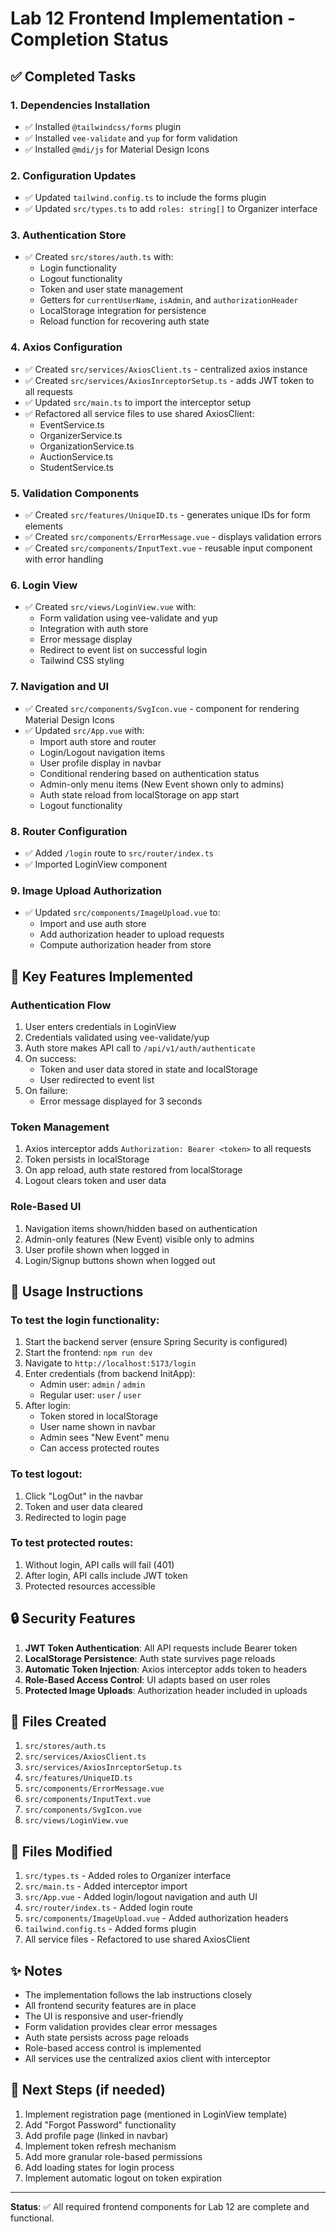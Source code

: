 # Lab 12 Frontend Implementation - Completion Status

## ✅ Completed Tasks

### 1. Dependencies Installation
- ✅ Installed `@tailwindcss/forms` plugin
- ✅ Installed `vee-validate` and `yup` for form validation
- ✅ Installed `@mdi/js` for Material Design Icons

### 2. Configuration Updates
- ✅ Updated `tailwind.config.ts` to include the forms plugin
- ✅ Updated `src/types.ts` to add `roles: string[]` to Organizer interface

### 3. Authentication Store
- ✅ Created `src/stores/auth.ts` with:
  - Login functionality
  - Logout functionality
  - Token and user state management
  - Getters for `currentUserName`, `isAdmin`, and `authorizationHeader`
  - LocalStorage integration for persistence
  - Reload function for recovering auth state

### 4. Axios Configuration
- ✅ Created `src/services/AxiosClient.ts` - centralized axios instance
- ✅ Created `src/services/AxiosInrceptorSetup.ts` - adds JWT token to all requests
- ✅ Updated `src/main.ts` to import the interceptor setup
- ✅ Refactored all service files to use shared AxiosClient:
  - EventService.ts
  - OrganizerService.ts
  - OrganizationService.ts
  - AuctionService.ts
  - StudentService.ts

### 5. Validation Components
- ✅ Created `src/features/UniqueID.ts` - generates unique IDs for form elements
- ✅ Created `src/components/ErrorMessage.vue` - displays validation errors
- ✅ Created `src/components/InputText.vue` - reusable input component with error handling

### 6. Login View
- ✅ Created `src/views/LoginView.vue` with:
  - Form validation using vee-validate and yup
  - Integration with auth store
  - Error message display
  - Redirect to event list on successful login
  - Tailwind CSS styling

### 7. Navigation and UI
- ✅ Created `src/components/SvgIcon.vue` - component for rendering Material Design Icons
- ✅ Updated `src/App.vue` with:
  - Import auth store and router
  - Login/Logout navigation items
  - User profile display in navbar
  - Conditional rendering based on authentication status
  - Admin-only menu items (New Event shown only to admins)
  - Auth state reload from localStorage on app start
  - Logout functionality

### 8. Router Configuration
- ✅ Added `/login` route to `src/router/index.ts`
- ✅ Imported LoginView component

### 9. Image Upload Authorization
- ✅ Updated `src/components/ImageUpload.vue` to:
  - Import and use auth store
  - Add authorization header to upload requests
  - Compute authorization header from store

## 🔑 Key Features Implemented

### Authentication Flow
1. User enters credentials in LoginView
2. Credentials validated using vee-validate/yup
3. Auth store makes API call to `/api/v1/auth/authenticate`
4. On success:
   - Token and user data stored in state and localStorage
   - User redirected to event list
5. On failure:
   - Error message displayed for 3 seconds

### Token Management
1. Axios interceptor adds `Authorization: Bearer <token>` to all requests
2. Token persists in localStorage
3. On app reload, auth state restored from localStorage
4. Logout clears token and user data

### Role-Based UI
1. Navigation items shown/hidden based on authentication
2. Admin-only features (New Event) visible only to admins
3. User profile shown when logged in
4. Login/Signup buttons shown when logged out

## 📝 Usage Instructions

### To test the login functionality:

1. Start the backend server (ensure Spring Security is configured)
2. Start the frontend: `npm run dev`
3. Navigate to `http://localhost:5173/login`
4. Enter credentials (from backend InitApp):
   - Admin user: `admin` / `admin`
   - Regular user: `user` / `user`
5. After login:
   - Token stored in localStorage
   - User name shown in navbar
   - Admin sees "New Event" menu
   - Can access protected routes

### To test logout:
1. Click "LogOut" in the navbar
2. Token and user data cleared
3. Redirected to login page

### To test protected routes:
1. Without login, API calls will fail (401)
2. After login, API calls include JWT token
3. Protected resources accessible

## 🔒 Security Features

1. **JWT Token Authentication**: All API requests include Bearer token
2. **LocalStorage Persistence**: Auth state survives page reloads
3. **Automatic Token Injection**: Axios interceptor adds token to headers
4. **Role-Based Access Control**: UI adapts based on user roles
5. **Protected Image Uploads**: Authorization header included in uploads

## 📂 Files Created

1. `src/stores/auth.ts`
2. `src/services/AxiosClient.ts`
3. `src/services/AxiosInrceptorSetup.ts`
4. `src/features/UniqueID.ts`
5. `src/components/ErrorMessage.vue`
6. `src/components/InputText.vue`
7. `src/components/SvgIcon.vue`
8. `src/views/LoginView.vue`

## 📝 Files Modified

1. `src/types.ts` - Added roles to Organizer interface
2. `src/main.ts` - Added interceptor import
3. `src/App.vue` - Added login/logout navigation and auth UI
4. `src/router/index.ts` - Added login route
5. `src/components/ImageUpload.vue` - Added authorization headers
6. `tailwind.config.ts` - Added forms plugin
7. All service files - Refactored to use shared AxiosClient

## ✨ Notes

- The implementation follows the lab instructions closely
- All frontend security features are in place
- The UI is responsive and user-friendly
- Form validation provides clear error messages
- Auth state persists across page reloads
- Role-based access control is implemented
- All services use the centralized axios client with interceptor

## 🚀 Next Steps (if needed)

1. Implement registration page (mentioned in LoginView template)
2. Add "Forgot Password" functionality
3. Add profile page (linked in navbar)
4. Implement token refresh mechanism
5. Add more granular role-based permissions
6. Add loading states for login process
7. Implement automatic logout on token expiration

---

**Status**: ✅ All required frontend components for Lab 12 are complete and functional.
